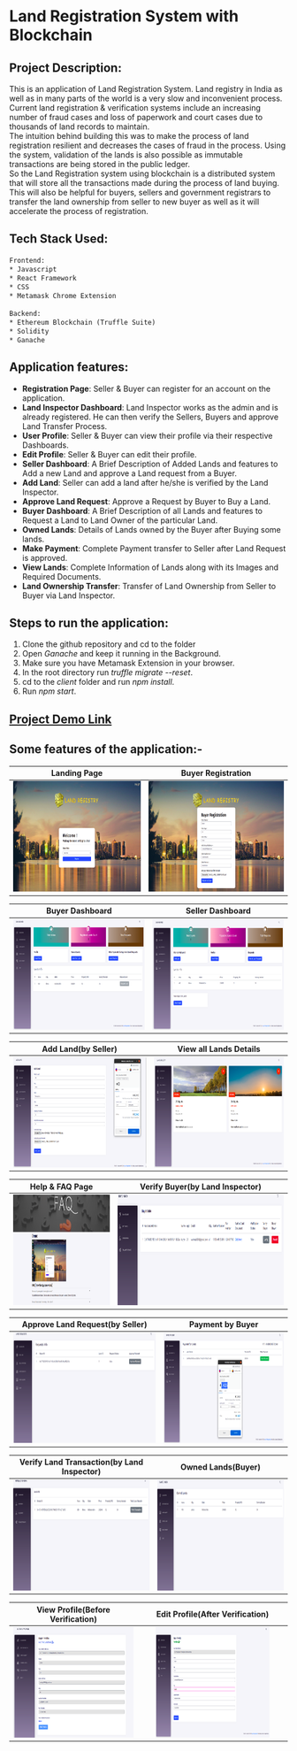 # Land Registration System with Blockchain  


## Project Description:

This is an application of Land Registration System. 
Land registry in India as well as in many parts of the world is a very slow and inconvenient process. Current land registration & verification systems include an increasing number of fraud cases and loss of paperwork and court cases due to thousands of land records to maintain.  
The intuition behind building this was to make the process of land registration resilient and decreases the cases of fraud in the process. Using the system, validation of the lands is also possible as immutable transactions are being stored in the public ledger.  
So the Land Registration system using blockchain is a distributed system that will store all the transactions made during the process of land buying. This will also be helpful for buyers, sellers and government registrars to transfer the land ownership from seller to new buyer as well as it will accelerate the process of registration.  


## Tech Stack Used:

	Frontend:
	* Javascript
    * React Framework
	* CSS
    * Metamask Chrome Extension

	Backend:
	* Ethereum Blockchain (Truffle Suite)
    * Solidity
    * Ganache


## Application features:  

* **Registration Page**: Seller & Buyer can register for an account on the application. 
* **Land Inspector Dashboard**: Land Inspector works as the admin and is already registered. He can then verify the Sellers, Buyers and approve Land Transfer Process.
* **User Profile**: Seller & Buyer can view their profile via their respective Dashboards.
* **Edit Profile**: Seller & Buyer can edit their profile.
* **Seller Dashboard**: A Brief Description of Added Lands and features to Add a new Land and approve a Land request from a Buyer.
* **Add Land**: Seller can add a land after he/she is verified by the Land Inspector.
* **Approve Land Request**: Approve a Request by Buyer to Buy a Land.
* **Buyer Dashboard**: A Brief Description of all Lands and features to Request a Land to Land Owner of the particular Land. 
* **Owned Lands**: Details of Lands owned by the Buyer after Buying some lands.
* **Make Payment**: Complete Payment transfer to Seller after Land Request is approved.
* **View Lands**: Complete Information of Lands along with its Images and Required Documents.
* **Land Ownership Transfer**: Transfer of Land Ownership from Seller to Buyer via Land Inspector.  



## Steps to run the application:
1. Clone the github repository and cd to the folder 
2. Open _Ganache_ and keep it running in the Background.
3. Make sure you have Metamask Extension in your browser.
4. In the root directory run _truffle migrate --reset_.
5. cd to the _client_ folder and run _npm install_.
6. Run _npm start_.

## [Project Demo Link](https://youtu.be/6VLaAa8GNDc)

## Some features of the application:-


Landing Page                   |                   Buyer Registration
:---------------------------------:        |      :------------------------------:
<img src="Screenshots/landing.png" height="200">  | <img src="Screenshots/registration.png" height="200">

Buyer Dashboard                   |                   Seller Dashboard
:---------------------------------:        |      :------------------------------:
<img src="Screenshots/buyer dashboard.png" height="200">     |<img src="Screenshots/seller dashboard2.png" height="200">

Add Land(by Seller)            |                   View all Lands Details
:---------------------------------:        |      :------------------------------:
<img src="Screenshots/add land.png" height="200">     |<img src="Screenshots/Land Gallery.png" height="200">

Help & FAQ Page                |                   Verify Buyer(by Land Inspector)
:---------------------------------:        |      :------------------------------:
<img src="Screenshots/help.png" height="200" >     |<img src="Screenshots/verify buyer.png" height="200"  >

Approve Land Request(by Seller)               |             Payment by Buyer 
:---------------------------------:        |      :------------------------------:
<img src="Screenshots/approve request.png" height="200">     |<img src="Screenshots/payment.png" height="200">

Verify Land Transaction(by Land Inspector)    |                   Owned Lands(Buyer)
:---------------------------------:        |      :------------------------------:
<img src="Screenshots/verify transaction.png" height="200">     |<img src="Screenshots/owned lands.png" height="200">

View Profile(Before Verification)                  |             Edit Profile(After Verification)
:---------------------------------:        |      :------------------------------:
<img src="Screenshots/profile.png" height="200" width="100%">     |<img src="Screenshots/edit profile.png" height="200" width="80%">


